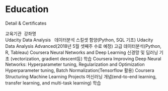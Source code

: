 # Education
Detail &amp; Certificates

교육기관  강좌명       
Udacity	  Data Analysis	    데이터분석 스킬셋 함양(Python, SQL 기초)
Udacity	  Data Analysis Advanced(2018년 5월 셋째주 수료 예정)	고급 데이터분석(Python, R, Tableau)
Coursera	Neural Networks and Deep Learning	신경망 및 딥러닝 기초
(vectorization, gradient descent등) 학습
Coursera	Improving Deep Neural Networks: 
Hyperparameter tuning, Regularization and Optimization	Hyperparameter tuning, Batch Normalization(Tensorflow 활용)
Coursera	Structuring Machine Learning Projects	머신러닝 개념(end-to-end learning, transfer learning, and multi-task learning) 학습
